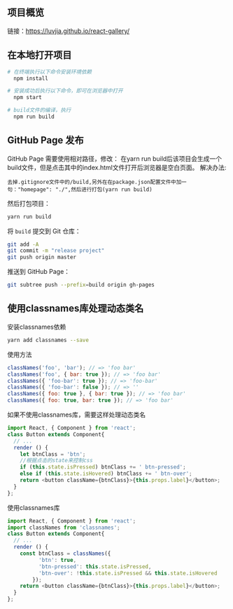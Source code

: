 ## 项目概览
链接：https://luvjia.github.io/react-gallery/ <br />
## 在本地打开项目
```bash
# 在终端执行以下命令安装环境依赖
  npm install

# 安装成功后执行以下命令，即可在浏览器中打开
  npm start

# build文件的编译，执行
  npm run build
```
## GitHub Page 发布
GitHub Page 需要使用相对路径，修改：
在yarn run build后该项目会生成一个build文件，但是点击其中的index.html文件打开后浏览器是空白页面。
解决办法:
```
去掉.gitignore文件中的/build,另外在在package.json配置文件中加一句："homepage": "./",然后进行打包(yarn run build)
```

然后打包项目：
```bash
yarn run build
```

将 `build` 提交到 Git 仓库：
```bash
git add -A
git commit -m "release project"
git push origin master
```

推送到 GitHub Page：
```bash
git subtree push --prefix=build origin gh-pages
```
## 使用classnames库处理动态类名
安装classnames依赖
```bash
yarn add classnames --save
```
使用方法
```javascript
classNames('foo', 'bar'); // => 'foo bar'
classNames('foo', { bar: true }); // => 'foo bar'
classNames({ 'foo-bar': true }); // => 'foo-bar'
classNames({ 'foo-bar': false }); // => ''
classNames({ foo: true }, { bar: true }); // => 'foo bar'
classNames({ foo: true, bar: true }); // => 'foo bar'
```
如果不使用classnames库，需要这样处理动态类名
```javascript
import React, { Component } from 'react';
class Button extends Component{
  // ...
  render () {
    let btnClass = 'btn';
    //根据点击的state来控制css
    if (this.state.isPressed) btnClass += ' btn-pressed';
    else if (this.state.isHovered) btnClass += ' btn-over';
    return <button className={btnClass}>{this.props.label}</button>;
  }
};
```
使用classnames库
```javascript
import React, { Component } from 'react';
import classNames from 'classnames';
class Button extends Component{
  // ...
  render () {
    const btnClass = classNames({
          'btn': true,
          'btn-pressed': this.state.isPressed,
          'btn-over': !this.state.isPressed && this.state.isHovered
        });
    return <button className={btnClass}>{this.props.label}</button>;
  }
};
```
